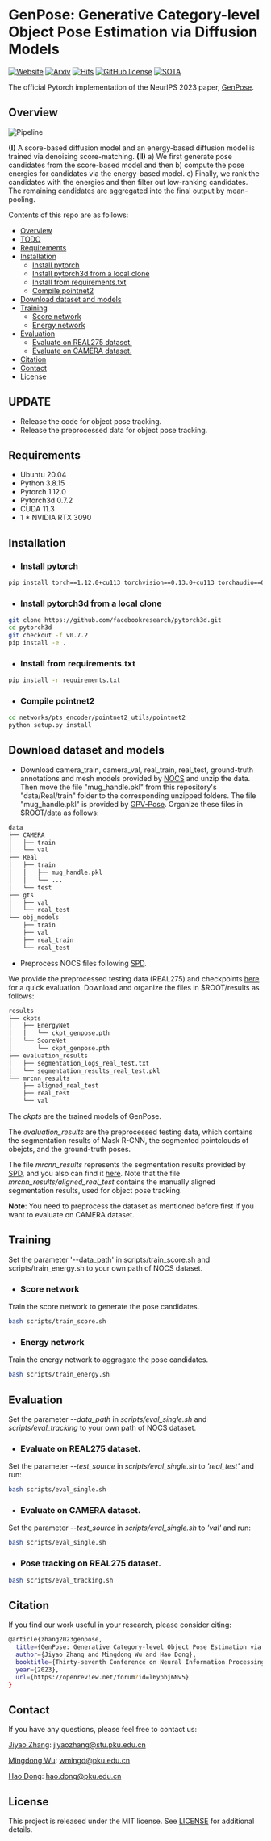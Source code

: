 # GenPose: Generative Category-level Object Pose Estimation via Diffusion Models


[![Website](https://img.shields.io/badge/Website-orange.svg )](https://sites.google.com/view/genpose)
[![Arxiv](https://img.shields.io/badge/Arxiv-green.svg )](https://arxiv.org/pdf/2306.10531.pdf)
[![Hits](https://hits.seeyoufarm.com/api/count/incr/badge.svg?url=https%3A%2F%2Fgithub.com%2FJiyao06%2FGenPose&count_bg=%2379C83D&title_bg=%23555555&icon=&icon_color=%23E7E7E7&title=hits&edge_flat=false)](https://hits.seeyoufarm.com)
[![GitHub license](https://img.shields.io/badge/License-MIT-blue.svg)](https://github.com/Jiyao06/GenPose/blob/main/LICENSE)
[![SOTA](https://img.shields.io/endpoint.svg?url=https://paperswithcode.com/badge/genpose-generative-category-level-object-pose/6d-pose-estimation-using-rgbd-on-real275)](https://paperswithcode.com/sota/6d-pose-estimation-using-rgbd-on-real275?p=genpose-generative-category-level-object-pose)

The official Pytorch implementation of the NeurIPS 2023 paper, [GenPose](https://arxiv.org/pdf/2306.10531.pdf).

## Overview

![Pipeline](./assets/pipeline.png)

**(I)** A score-based diffusion model and an energy-based diffusion model is trained via denoising score-matching. 
**(II)** a) We first generate pose candidates from the score-based model and then b) compute the pose energies for candidates via the energy-based model. 
c) Finally, we rank the candidates with the energies and then filter out low-ranking candidates. 
The remaining candidates are aggregated into the final output by mean-pooling.

Contents of this repo are as follows:
<!-- - [GenPose: Generative Category-level Object Pose Estimation via Diffusion Models](#genpose--generative-category-level-object-pose-estimation-via-diffusion-models) -->
* [Overview](#overview)
* [TODO](#todo)
* [Requirements](#requirements)
* [Installation](#installation)
  + [Install pytorch](#install-pytorch)
  + [Install pytorch3d from a local clone](#install-pytorch3d-from-a-local-clone)
  + [Install from requirements.txt](#install-from-requirementstxt)
  + [Compile pointnet2](#compile-pointnet2)
* [Download dataset and models](#download-dataset-and-models)
* [Training](#training)
  + [Score network](#score-network)
  + [Energy network](#energy-network)
* [Evaluation](#evaluation)
  + [Evaluate on REAL275 dataset.](#evaluate-on-real275-dataset)
  + [Evaluate on CAMERA dataset.](#evaluate-on-camera-dataset)
* [Citation](#citation)
* [Contact](#contact)
* [License](#license)

## UPDATE
- Release the code for object pose tracking.
- Release the preprocessed data for object pose tracking.

## Requirements
- Ubuntu 20.04
- Python 3.8.15
- Pytorch 1.12.0
- Pytorch3d 0.7.2
- CUDA 11.3
- 1 * NVIDIA RTX 3090

## Installation

- ### Install pytorch
``` bash
pip install torch==1.12.0+cu113 torchvision==0.13.0+cu113 torchaudio==0.12.0 --extra-index-url https://download.pytorch.org/whl/cu113
```


- ### Install pytorch3d from a local clone
``` bash
git clone https://github.com/facebookresearch/pytorch3d.git
cd pytorch3d
git checkout -f v0.7.2
pip install -e .
```

- ### Install from requirements.txt
``` bash
pip install -r requirements.txt 
```

- ### Compile pointnet2
``` bash
cd networks/pts_encoder/pointnet2_utils/pointnet2
python setup.py install
```

## Download dataset and models
- Download camera_train, camera_val, real_train, real_test, ground-truth annotations and mesh models provided by <a href ="https://github.com/hughw19/NOCS_CVPR2019">NOCS</a> and unzip the data. Then move the file "mug_handle.pkl" from this repository's "data/Real/train" folder to the corresponding unzipped folders. The file "mug_handle.pkl" is provided by [GPV-Pose](https://github.com/lolrudy/GPV_Pose/blob/master/mug_handle.pkl). Organize these files in $ROOT/data as follows:
``` bash
data
├── CAMERA
│   ├── train
│   └── val
├── Real
│   ├── train
│   │   ├── mug_handle.pkl
│   │   └── ...
│   └── test
├── gts
│   ├── val
│   └── real_test
└── obj_models
    ├── train
    ├── val
    ├── real_train
    └── real_test
```

- Preprocess NOCS files following <a  href ="https://github.com/mentian/object-deformnet">SPD</a>. 

We provide the preprocessed testing data (REAL275) and checkpoints <a href="https://drive.google.com/drive/folders/1DhPIzpCIgWaw86BtwPK05-GmvAkgpsJY?usp=sharing">here</a> for a quick evaluation. Download and organize the files in $ROOT/results as follows:
``` bash
results
├── ckpts
│   ├── EnergyNet
│   │   └── ckpt_genpose.pth
│   └── ScoreNet
│       └── ckpt_genpose.pth
├── evaluation_results
│   ├── segmentation_logs_real_test.txt
│   └── segmentation_results_real_test.pkl
└── mrcnn_results
    ├── aligned_real_test
    ├── real_test
    └── val
```
The *ckpts* are the trained models of GenPose.

The *evaluation_results* are the preprocessed testing data, which contains the segmentation results of Mask R-CNN, the segmented pointclouds of obejcts, and the ground-truth poses. 
  
The file *mrcnn_results* represents the segmentation results provided by <a href="https://github.com/mentian/object-deformnet">SPD</a>, and you also can find it <a href="https://drive.google.com/file/d/1p72NdY4Bie_sra9U8zoUNI4fTrQZdbnc/view">here</a>. Note that the file *mrcnn_results/aligned_real_test* contains the manually aligned segmentation results, used for object pose tracking.

**Note**: You need to preprocess the dataset as mentioned before first if you want to evaluate on CAMERA dataset.

## Training
Set the parameter '--data_path' in scripts/train_score.sh and scripts/train_energy.sh to your own path of NOCS dataset.

- ### Score network
Train the score network to generate the pose candidates.
``` bash
bash scripts/train_score.sh
```
- ### Energy network
Train the energy network to aggragate the pose candidates.
``` bash
bash scripts/train_energy.sh
```

## Evaluation
Set the parameter *--data_path* in *scripts/eval_single.sh* and *scripts/eval_tracking* to your own path of NOCS dataset.

- ### Evaluate on REAL275 dataset.
Set the parameter *--test_source* in *scripts/eval_single.sh* to *'real_test'* and run:
``` bash
bash scripts/eval_single.sh
```
- ### Evaluate on CAMERA dataset.
Set the parameter *--test_source* in *scripts/eval_single.sh* to *'val'* and run:
``` bash
bash scripts/eval_single.sh
```
- ### Pose tracking on REAL275 dataset.
``` bash
bash scripts/eval_tracking.sh
```

## Citation
If you find our work useful in your research, please consider citing:
``` bash
@article{zhang2023genpose,
  title={GenPose: Generative Category-level Object Pose Estimation via Diffusion Models},
  author={Jiyao Zhang and Mingdong Wu and Hao Dong},
  booktitle={Thirty-seventh Conference on Neural Information Processing Systems},
  year={2023},
  url={https://openreview.net/forum?id=l6ypbj6Nv5}
}
```

## Contact
If you have any questions, please feel free to contact us:

[Jiyao Zhang](https://jiyao06.github.io/): [jiyaozhang@stu.pku.edu.cn](mailto:jiyaozhang@stu.pku.edu.cn)

[Mingdong Wu](https://aaronanima.github.io/): [wmingd@pku.edu.cn](mailto:wmingd@pku.edu.cn)

[Hao Dong](https://zsdonghao.github.io/): [hao.dong@pku.edu.cn](mailto:hao.dong@pku.edu.cn)

## License
This project is released under the MIT license. See [LICENSE](LICENSE) for additional details.
